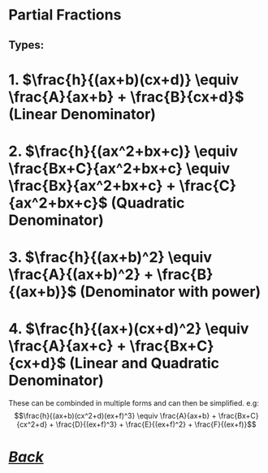 # Partial Fractions
## Types:
# 1. $\frac{h}{(ax+b)(cx+d)} \equiv \frac{A}{ax+b} + \frac{B}{cx+d}$ (Linear Denominator)
# 2. $\frac{h}{(ax^2+bx+c)} \equiv \frac{Bx+C}{ax^2+bx+c} \equiv \frac{Bx}{ax^2+bx+c} + \frac{C}{ax^2+bx+c}$ (Quadratic Denominator)
# 3. $\frac{h}{(ax+b)^2} \equiv \frac{A}{(ax+b)^2} + \frac{B}{(ax+b)}$ (Denominator with power)
# 4. $\frac{h}{(ax+)(cx+d)^2} \equiv \frac{A}{ax+c} + \frac{Bx+C}{cx+d}$ (Linear and Quadratic Denominator)
These can be combinded in multiple forms and can then be simplified. e.g:
$$\frac{h}{(ax+b)(cx^2+d)(ex+f)^3} \equiv \frac{A}{ax+b} + \frac{Bx+C}{cx^2+d} + \frac{D}{(ex+f)^3} + \frac{E}{(ex+f)^2} + \frac{F}{(ex+f)}$$

# [*Back*](../MH/MATH.md)
